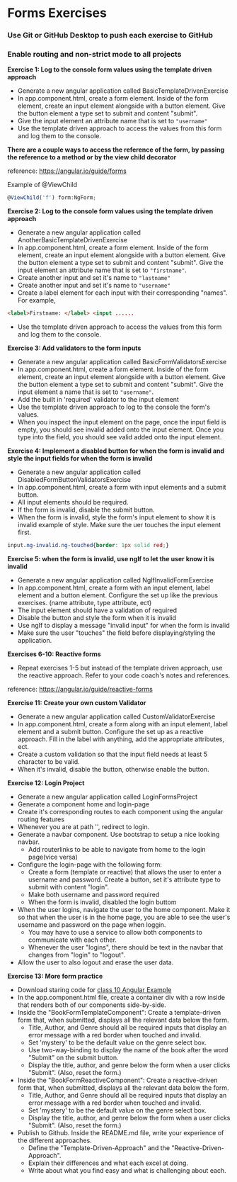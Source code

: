 # Forms Exercises
### Use Git or GitHub Desktop to push each exercise to GitHub
### Enable routing and non-strict mode to all projects

 **Exercise 1: Log to the console form values using the template driven approach**
- Generate a new angular application called BasicTemplateDrivenExercise
- In app.component.html, create a form element. Inside of the form element, create an input element alongside with a button element. Give the button element a type set to submit and content "submit". 
- Give the input element an attribute name that is set to ```"username"```
- Use the template driven approach to access the values from this form and log them to the console.

**There are a couple ways to access the reference of the form, by passing the reference to a method or by the view child decorator**

reference: https://angular.io/guide/forms

Example of @ViewChild
```typescript
@ViewChild('f') form:NgForm;
```

**Exercise 2: Log to the console form values using the template driven approach**
- Generate a new angular application called AnotherBasicTemplateDrivenExercise
- In app.component.html, create a form element. Inside of the form element, create an input element alongside with a button element. Give the button element a type set to submit and content "submit". Give the input element an attribute name that is set to ```"firstname"```. 
- Create another input and set it's name to ```"lastname"```
- Create another input and set it's name to ```"username"```
- Create a label element for each input with their corresponding "names". For example,
```html
<label>Firstname: </label> <input ......
```
- Use the template driven approach to access the values from this form and log them to the console.

**Exercise 3: Add validators to the form inputs**
- Generate a new angular application called BasicFormValidatorsExercise
- In app.component.html, create a form element. Inside of the form element, create an input element alongside with a button element. Give the button element a type set to submit and content "submit". Give the input element a name that is set to ```"username"```. 
- Add the built in 'required' validator to the input element
- Use the template driven approach to log to the console the form's values.
- When you inspect the input element on the page, once the input field is empty, you should see invalid added onto the input element. Once you type into the field, you should see valid added onto the input element.



**Exercise 4: Implement a disabled button for when the form is invalid and style the input fields for when the form is invalid**
- Generate a new angular application called DisabledFormButtonValidatorsExercise
- In app.component.html, create a form with input elements and a submit button.
- All input elements should be required.
- If the form is invalid, disable the submit button.
- When the form is invalid, style the form's input element to show it is invalid
example of style. Make sure the uer touches the input element first.
```css
input.ng-invalid.ng-touched{border: 1px solid red;}
```

**Exercise 5: when the form is invalid, use ngIf to let the user know it is invalid**
- Generate a new angular application called NgIfInvalidFormExercise
- In app.component.html, create a form with an input element, label element and a button element. Configure the set up like the previous exercises. (name attribute, type attribute, ect)
- The input element should have a validation of required
- Disable the button and style the form when it is invalid
- Use ngIf to display a message "invalid input" for when the form is invalid
- Make sure the user "touches" the field before displaying/styling the application.


**Exercises 6-10: Reactive forms**
- Repeat exercises 1-5 but instead of the template driven approach, use the reactive approach. Refer to your code coach's notes and references.

reference: https://angular.io/guide/reactive-forms

**Exercise 11: Create your own custom Validator**
- Generate a new angular application called CustomValidatorExercise
- In app.component.html, create a form along with an input element, label element and a submit button. Configure the set up as a reactive approach. Fill in the label with anything, add the appropriate attributes, ect.
-  Create a custom validation so that the input field needs at least 5 character to be valid.
-  When it's invalid, disable the button, otherwise enable the button.

**Exercise 12: Login Project**
- Generate a new angular application called LoginFormsProject
- Generate a component home and login-page
- Create it's corresponding routes to each component using the angular routing features
- Whenever you are at path '', redirect to login.
- Generate a navbar component. Use bootstrap to setup a nice looking navbar. 
  - Add routerlinks to be able to navigate from home to the login page(vice versa)
- Configure the login-page with the following form:
  - Create a form (template or reactive) that allows the user to enter a username and password. Create a button, set it's attribute type to submit with content "login". 
  - Make both username and password required
  - When the form is invalid, disabled the login buttom
- When the user logins, navigate the user to the home component. Make it so that when the user is in the home page, you are able to see the user's username and password on the page when loggin.
  - You may have to use a service to allow both components to communicate with each other.
  - Whenever the user "logins", there should be text in the navbar that changes from "login" to "logout". 
- Allow the user to also logout and erase the user data.

**Exercise 13: More form practice**
- Download staring code for [class 10 Angular Example]( https://github.com/WilderDev/Class-10-Angular-Forms-Example)
- In the app.component.html file, create a container div with a row inside that renders both of our components side-by-side.
- Inside the "BookFormTemplateComponent": Create a template-driven form that, when submitted, displays all the relevant data below the form.
  - Title, Author, and Genre should all be required inputs that display an error message with a red border when touched and invalid.
  - Set 'mystery' to be the default value on the genre select box.
  - Use two-way-binding to display the name of the book after the word "Submit" on the submit button.
  - Display the title, author, and genre below the form when a user clicks "Submit". (Also, reset the form.)
- Inside the "BookFormReactiveComponent": Create a reactive-driven form that, when submitted, displays all the relevant data below the form.
  - Title, Author, and Genre should all be required inputs that display an error message with a red border when touched and invalid.
  - Set 'mystery' to be the default value on the genre select box.
  - Display the title, author, and genre below the form when a user clicks "Submit". (Also, reset the form.)
- Publish to Github. Inside the README.md file, write your experience of the different approaches.
  - Define the "Template-Driven-Approach" and the "Reactive-Driven-Approach".
  - Explain their differences and what each excel at doing.
  - Write about what you find easy and what is challenging about each.